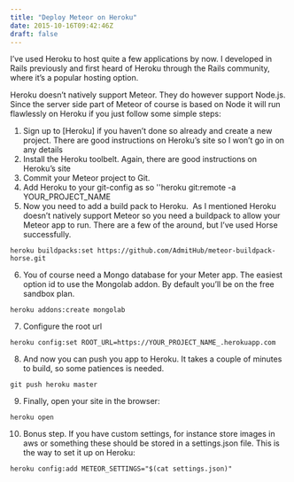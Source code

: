 ```yaml
---
title: "Deploy Meteor on Heroku"
date: 2015-10-16T09:42:46Z
draft: false
---
```

I’ve used Heroku to host quite a few applications by now. I developed in Rails previously and first heard of Heroku through the Rails community, where it’s a popular hosting option.  

Heroku doesn’t natively support Meteor. They do however support Node.js. Since the server side part of Meteor of course is based on Node it will run flawlessly on Heroku if you just follow some simple steps:

1. Sign up to [Heroku] if you haven’t done so already and create a new project. There are good instructions on Heroku’s site so I won’t go in on any details
2. Install the Heroku toolbelt. Again, there are good instructions on Heroku’s site
3. Commit your Meteor project to Git.
4. Add Heroku to your git-config as so
''heroku git:remote -a YOUR_PROJECT_NAME
5. Now you need to add a build pack to Heroku.  As I mentioned Heroku doesn’t natively support Meteor so you need a buildpack to allow your Meteor app to run. There are a few of the around, but I’ve used Horse successfully.
````
heroku buildpacks:set https://github.com/AdmitHub/meteor-buildpack-horse.git
````
6. You of course need a Mongo database for your Meter app. The easiest option id to use the Mongolab addon. By default you’ll be on the free sandbox plan.
````
heroku addons:create mongolab
````
7. Configure the root url
````
heroku config:set ROOT_URL=https://YOUR_PROJECT_NAME_.herokuapp.com
````
8. And now you can push you app to Heroku. It takes a couple of minutes to build, so some patiences is needed.
````
git push heroku master
````
9. Finally, open your site in the browser:
````
heroku open 
````
10. Bonus step. If you have custom settings, for instance store images in aws or something these should be stored in a settings.json file. This is the way to set it up on Heroku:
````
heroku config:add METEOR_SETTINGS="$(cat settings.json)"
````

